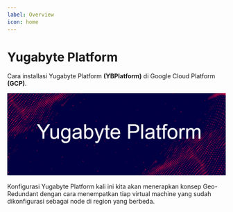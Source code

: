 ```yaml
---
label: Overview
icon: home
---
```

# Yugabyte Platform

Cara installasi Yugabyte Platform **(YBPlatform)** di Google Cloud Platform **(GCP)**.

![](static/yugabyte.jpg)

Konfigurasi Yugabyte Platform kali ini kita akan menerapkan konsep Geo-Redundant dengan cara
menempatkan tiap virtual machine yang sudah dikonfigurasi sebagai node di region yang berbeda.
